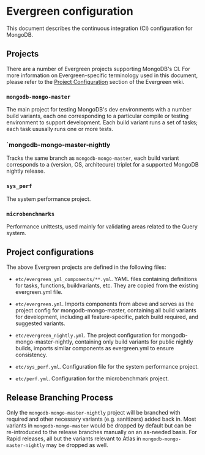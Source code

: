 # Evergreen configuration

This document describes the continuous integration (CI) configuration for MongoDB. 


## Projects

There are a number of Evergreen projects supporting MongoDB's CI. For more information on
Evergreen-specific terminology used in this document, please refer to the 
[Project Configuration](https://github.com/evergreen-ci/evergreen/wiki/Project-Configuration-Files)
section of the Evergreen wiki.

### `mongodb-mongo-master`
The main project for testing MongoDB's dev environments with a number build variants,
each one corresponding to a particular compile or testing environment to support development.
Each build variant runs a set of tasks; each task ususally runs one or more tests.

### `mongodb-mongo-master-nightly
Tracks the same branch as `mongodb-mongo-master`, each build variant corresponds to a
(version, OS, architecure) triplet for a supported MongoDB nightly release.

### `sys_perf`
The system performance project.

### `microbenchmarks`
Performance unittests, used mainly for validating areas related to the Query system.


## Project configurations

The above Evergreen projects are defined in the following files:

* `etc/evergreen_yml_components/**.yml`. YAML files containing definitions for tasks, functions, buildvariants, etc. 
They are copied from the existing evergreen.yml file.

* `etc/evergreen.yml`. Imports components from above and serves as the project config for mongodb-mongo-master, 
containing all build variants for development, including all feature-specific, patch build required, and suggested
variants.

* `etc/evergreen_nightly.yml`. The project configuration for mongodb-mongo-master-nightly, containing only build 
variants for public nightly builds, imports similar components as evergreen.yml to ensure consistency.

* `etc/sys_perf.yml`. Configuration file for the system performance project.

* `etc/perf.yml`. Configuration for the microbenchmark project.


## Release Branching Process
Only the `mongodb-mongo-master-nightly` project will be branched with required and other
necessary variants (e.g. sanitizers) added back in. Most variants in `mongodb-mongo-master`
would be dropped by default but can be re-introduced to the release branches manually on an
as-needed basis. For Rapid releases, all but the variants relevant to Atlas in
`mongodb-mongo-master-nightly` may be dropped as well.
